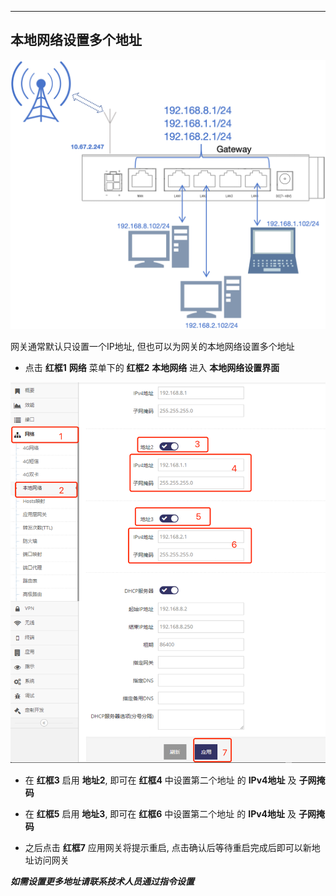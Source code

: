 ***

## 本地网络设置多个地址

![avatar](./lan_mip_show_cn.jpg) 

网关通常默认只设置一个IP地址, 但也可以为网关的本地网络设置多个地址

- 点击 **红框1** **网络** 菜单下的 **红框2** **本地网络** 进入 **本地网络设置界面**

![avatar](./lan_mip_cn.jpg) 

- 在 **红框3** 启用 **地址2**, 即可在 **红框4** 中设置第二个地址 的 **IPv4地址** 及 **子网掩码**

- 在 **红框5** 启用 **地址3**, 即可在 **红框6** 中设置第二个地址 的 **IPv4地址** 及 **子网掩码**

- 之后点击 **红框7** 应用网关将提示重启, 点击确认后等待重启完成后即可以新地址访问网关


***如需设置更多地址请联系技术人员通过指令设置***
